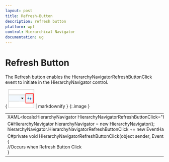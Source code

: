 ```yaml
---
layout: post
title: Refresh-Button
description: refresh button
platform: wpf
control: Hierarchical Navigator
documentation: ug
---
```


# Refresh Button

The Refresh button enables the HierarchyNavigatorRefreshButtonClick event to initiate in the HierarchyNavigator control.

{ ![](Refresh-Button_images/Refresh-Button_img1.png) | markdownify }
{:.image }


<table>
<tr>
<td>
XAML&lt;locals:HierarchyNavigator HierarchyNavigatorRefreshButtonClick="HierarchyNavigatorRefreshButtonClick" /&gt;</td></tr>
<tr>
<td>
C#HierarchyNavigator hierarchyNavigator = new HierarchyNavigator();<br>hierarchyNavigator.HierarchyNavigatorRefreshButtonClick += new EventHandler(HierarchyNavigatorRefreshButtonClick);</td></tr>
<tr>
<td>
C#private void HierarchyNavigatorRefreshButtonClick(object sender, EventArgs e)<br>{<br>     //Occurs when Refresh Button Click<br>}</td></tr>
</table>


